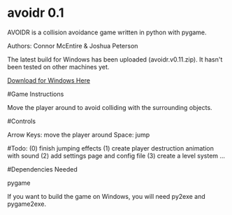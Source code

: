 avoidr 0.1
======

AVOIDR is a collision avoidance game written in python with pygame.

Authors: Connor McEntire & Joshua Peterson

The latest build for Windows has been uploaded (avoidr.v0.11.zip). It hasn't
been tested on other machines yet. 

[Download for Windows Here](https://drive.google.com/file/d/0B8Fe09MWGazkTzI1dTZac2VBTTQ/edit?usp=sharing)

#Game Instructions

Move the player around to avoid colliding with the surrounding objects.

#Controls

Arrow Keys: move the player around
Space: jump

#Todo:
(0) finish jumping effects
(1) create player destruction animation with sound
(2) add settings page and config file 
(3) create a level system
...

#Dependencies Needed

pygame

If you want to build the game on Windows, you will need py2exe and pygame2exe.


